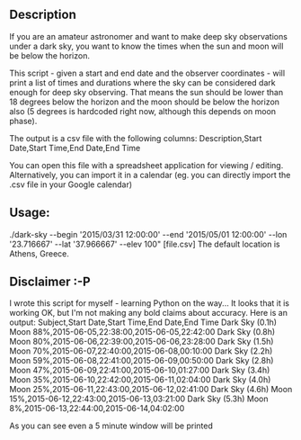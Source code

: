 ## Description
If you are an amateur astronomer and want to make deep sky observations under a dark sky, you want to know the times when the sun and moon will be below the horizon.

This script - given a start and end date and the observer coordinates - will print a list of times and durations where the sky can be considered dark enough for deep sky observing.
That means the sun should be lower than 18 degrees below the horizon and the moon should be below the horizon also (5 degrees is hardcoded right now, although this depends on moon phase).

The output is a csv file with the following columns:
Description,Start Date,Start Time,End Date,End Time

You can open this file with a spreadsheet application for viewing / editing.
Alternatively, you can import it in a calendar (eg. you can directly import the .csv file in your Google calendar)

## Usage:
./dark-sky --begin '2015/03/31 12:00:00' --end '2015/05/01 12:00:00' --lon '23.716667' --lat '37.966667' --elev 100" [file.csv]
The default location is Athens, Greece.


## Disclaimer :-P
I wrote this script for myself - learning Python on the way...
It looks that it is working OK, but I'm not making any bold claims about accuracy.
Here is an output:
Subject,Start Date,Start Time,End Date,End Time
Dark Sky (0.1h) Moon 88%,2015-06-05,22:38:00,2015-06-05,22:42:00
Dark Sky (0.8h) Moon 80%,2015-06-06,22:39:00,2015-06-06,23:28:00
Dark Sky (1.5h) Moon 70%,2015-06-07,22:40:00,2015-06-08,00:10:00
Dark Sky (2.2h) Moon 59%,2015-06-08,22:41:00,2015-06-09,00:50:00
Dark Sky (2.8h) Moon 47%,2015-06-09,22:41:00,2015-06-10,01:27:00
Dark Sky (3.4h) Moon 35%,2015-06-10,22:42:00,2015-06-11,02:04:00
Dark Sky (4.0h) Moon 25%,2015-06-11,22:43:00,2015-06-12,02:41:00
Dark Sky (4.6h) Moon 15%,2015-06-12,22:43:00,2015-06-13,03:21:00
Dark Sky (5.3h) Moon 8%,2015-06-13,22:44:00,2015-06-14,04:02:00

As you can see even a 5 minute window will be printed
